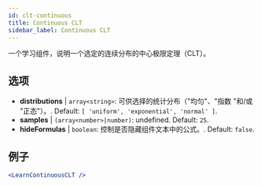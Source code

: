 ```yaml
---
id: clt-continuous
title: Continuous CLT
sidebar_label: Continuous CLT
---
```


一个学习组件，说明一个选定的连续分布的中心极限定理（CLT）。

## 选项

* __distributions__ | `array<string>`: 可供选择的统计分布（"均匀"、"指数 "和/或 "正态"）。. Default: `[
  'uniform',
  'exponential',
  'normal'
]`.
* __samples__ | `(array<number>|number)`: undefined. Default: `25`.
* __hideFormulas__ | `boolean`: 控制是否隐藏组件文本中的公式。. Default: `false`.


## 例子

```jsx live
<LearnContinuousCLT />
```

